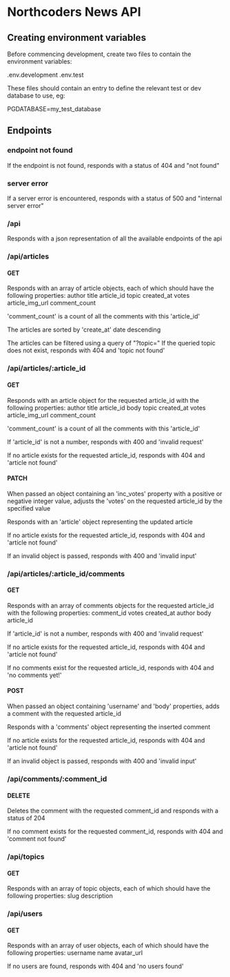 # Northcoders News API

## Creating environment variables

Before commencing development, create two files to contain the environment variables:

.env.development
.env.test

These files should contain an entry to define the relevant test or dev database to use, eg:

PGDATABASE=my_test_database

## Endpoints
### endpoint not found
If the endpoint is not found, responds with a status of 404 and "not found"

### server error
If a server error is encountered, responds with a status of 500 and "internal server error"

### /api
Responds with a json representation of all the available endpoints of the api

### /api/articles
#### GET
Responds with an array of article objects, each of which should have the following properties:
    author
    title
    article_id
    topic
    created_at
    votes
    article_img_url
    comment_count

'comment_count' is a count of all the comments with this 'article_id'

The articles are sorted by 'create_at' date descending

The articles can be filtered using a query of "?topic=" 
If the queried topic does not exist, responds with 404 and 'topic not found'

### /api/articles/:article_id
#### GET
Responds with an article object for the requested article_id with the following properties:
    author
    title
    article_id
    body
    topic
    created_at
    votes
    article_img_url
    comment_count

'comment_count' is a count of all the comments with this 'article_id'

If 'article_id' is not a number, responds with 400 and 'invalid request'

If no article exists for the requested article_id, responds with 404 and 'article not found'

#### PATCH
When passed an object containing an 'inc_votes' property with a positive or negative integer value, adjusts the 'votes' on the requested article_id by the specified value 

Responds with an 'article' object representing the updated article

If no article exists for the requested article_id, responds with 404 and 'article not found'

If an invalid object is passed, responds with 400 and 'invalid input'

### /api/articles/:article_id/comments
#### GET
Responds with an array of comments objects for the requested article_id with the following properties:
    comment_id
    votes
    created_at
    author
    body
    article_id

If 'article_id' is not a number, responds with 400 and 'invalid request'

If no article exists for the requested article_id, responds with 404 and 'article not found'

If no comments exist for the requested article_id, responds with 404 and 'no comments yet!'

#### POST
When passed an object containing 'username' and 'body' properties, adds a comment with the requested article_id

Responds with a 'comments' object representing the inserted comment

If no article exists for the requested article_id, responds with 404 and 'article not found'

If an invalid object is passed, responds with 400 and 'invalid input'

### /api/comments/:comment_id
#### DELETE
Deletes the comment with the requested comment_id and responds with a status of 204

If no comment exists for the requested comment_id, responds with 404 and 'comment not found'

### /api/topics
#### GET
Responds with an array of topic objects, each of which should have the following properties:
    slug
    description

### /api/users
#### GET
Responds with an array of user objects, each of which should have the following properties:
    username
    name
    avatar_url

If no users are found, responds with 404 and 'no users found'